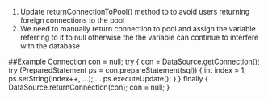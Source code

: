 1. Update returnConnectionToPool() method to to avoid users returning foreign connections to the pool
2. We need to manually return connection to pool and assign the variable referring to it to null otherwise the the variable can continue to interfere with the database

##Example 
			Connection con = null;
				try {
					con = DataSource.getConnection();
					try (PreparedStatement ps = con.prepareStatement(sql)) {
						int index = 1;
						ps.setString(index++, ...);
						...
						ps.executeUpdate();
					}
				} finally {
					DataSource.returnConnection(con);
					con = null;
				}